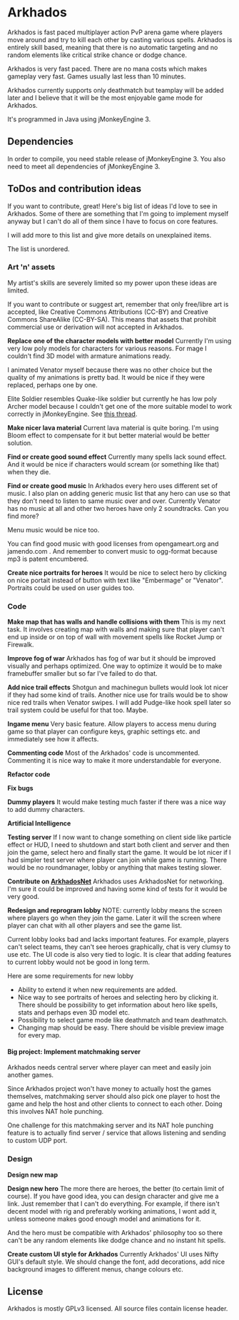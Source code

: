 # Arkhados #

Arkhados is fast paced multiplayer action PvP arena game where players
move around and try to kill each other by casting various spells.
Arkhados is entirely skill based, meaning that there is no automatic
targeting and no random elements like critical strike chance or dodge
chance.

Arkhados is very fast paced. There are no mana costs which makes
gameplay very fast. Games usually last less than 10 minutes.

Arkhados currently supports only deathmatch but teamplay will be added
later and I believe that it will be the most enjoyable game mode for
Arkhados.

It's programmed in Java using jMonkeyEngine 3.

## Dependencies ##

In order to compile, you need stable release of jMonkeyEngine 3. You
also need to meet all dependencies of jMonkeyEngine 3.

## ToDos and contribution ideas ##

If you want to contribute, great! Here's big list of ideas I'd love to
see in Arkhados. Some of there are something that I'm going to
implement myself anyway but I can't do all of them since I have to
focus on core features.

I will add more to this list and give more details on unexplained
items.

The list is unordered.

### Art 'n' assets ###

My artist's skills are severely limited so my power upon these ideas
are limited.

If you want to contribute or suggest art, remember that only
free/libre art is accepted, like Creative Commons Attributions (CC-BY)
and Creative Commons ShareAlike (CC-BY-SA). This means that assets
that prohibit commercial use or derivation will not accepted in Arkhados.

**Replace one of the character models with better model** Currently
I'm using very low poly models for characters for various reasons. For
mage I couldn't find 3D model with armature animations ready.

I animated Venator myself because there was no other choice but the
quality of my animations is pretty bad. It would be nice if they were
replaced, perhaps one by one.

Elite Soldier resembles Quake-like soldier but currently he has low
poly Archer model because I couldn't get one of the more suitable
model to work correctly in jMonkeyEngine. See [this thread](http://hub.jmonkeyengine.org/forum/topic/animation-working-in-blender-2-63-but-badly-distorted-in-jme/).

**Make nicer lava material** Current lava material is quite boring. I'm
using Bloom effect to compensate for it but better material would be better
solution.

**Find or create good sound effect** Currently many spells lack sound
effect. And it would be nice if characters would scream (or something
like that) when they die.

**Find or create good music** In Arkhados every hero uses different
  set of music. I also plan on adding generic music list that any hero
  can use so that they don't need to listen to same music over and
  over. Currently Venator has no music at all and other two heroes
  have only 2 soundtracks. Can you find more?

Menu music would be nice too.

You can find good music with good licenses from opengameart.org and
jamendo.com . And remember to convert music to ogg-format because mp3
is patent encumbered.

**Create nice portraits for heroes** It would be nice to select hero
by clicking on nice portait instead of button with text like
"Embermage" or "Venator". Portraits could be used on user guides too.


### Code ###

**Make map that has walls and handle collisions with them** This is my
next task. It involves creating map with walls and making sure that
player can't end up inside or on top of wall with movement spells like
Rocket Jump or Firewalk.

**Improve fog of war** Arkhados has fog of war but it should be
  improved visually and perhaps optimized. One way to optimize it
  would be to make framebuffer smaller but so far I've failed to do
  that.

**Add nice trail effects**
Shotgun and machinegun bullets would look lot nicer if they had some
kind of trails. Another nice use for trails would be to show nice red
trails when Venator swipes. I will add Pudge-like hook spell later so
trail system could be useful for that too. Maybe.

**Ingame menu**
Very basic feature. Allow players to access menu during game so that
player can configure keys, graphic settings etc. and immediately see
how it affects.

**Commenting code**
Most of the Arkhados' code is uncommented. Commenting it is nice way
to make it more understandable for everyone.

**Refactor code**

**Fix bugs**

**Dummy players**
It would make testing much faster if there was a nice way to add dummy
characters.

**Artificial Intelligence**

**Testing server**
If I now want to change something on client side like particle effect
or HUD, I need to shutdown and start both client and server and then
join the game, select hero and finally start the game. It would be lot
nicer if I had simpler test server where player can join while game is
running. There would be no roundmanager, lobby or anything that makes
testing slower.

**Contribute on [ArkhadosNet](github.com/dnyarri/ArkhadosNet)**
Arkhados uses ArkhadosNet for networking. I'm sure it could be
improved and having some kind of tests for it would be very good.

**Redesign and reprogram lobby**
NOTE: currently lobby means the screen where players go when they join
the game. Later it will the screen where player can chat with all
other players and see the game list.

Current lobby looks bad and lacks important features. For example,
players can't select teams, they can't see heroes graphically, chat is
very clumsy to use etc. The UI code is also very tied to logic. It is
clear that adding features to current lobby would not be good in long
term.

Here are some requirements for new lobby

- Ability to extend it when new requirements are added.
- Nice way to see portraits of heroes and selecting hero by clicking
  it. There should be possibility to get information about hero like
  spells, stats and perhaps even 3D model etc.
- Possibility to select game mode like deathmatch and team deathmatch.
- Changing map should be easy. There should be visible preview image
  for every map.

#### Big project: Implement matchmaking server ####

Arkhados needs central server where player can meet and easily join
another games.

Since Arkhados project won't have money to actually host the games
themselves, matchmaking server should also pick one player to host the
game and help the host and other clients to connect to each
other. Doing this involves NAT hole punching.

One challenge for this matchmaking server and its NAT hole punching
feature is to actually find server / service that allows listening and
sending to custom UDP port.

### Design ###

**Design new map**

**Design new hero** The more there are heroes, the better (to certain
limit of course). If you have good idea, you can design character and
give me a link. Just remember that I can't do everything. For example,
if there isn't decent model with rig and preferably working
animations, I wont add it, unless someone makes good enough model and
animations for it.

And the hero must be compatible with Arkhados' philosophy too so there
can't be any random elements like dodge chance and no instant hit
spells.

**Create custom UI style for Arkhados**
Currently Arkhados' UI uses Nifty GUI's default style. We should
change the font, add decorations, add nice background images to
different menus, change colours etc.

## License ##

Arkhados is mostly GPLv3 licensed. All source files contain license
header.

